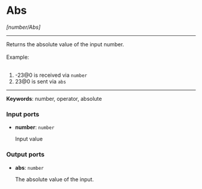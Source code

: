 # Abs

_[number/Abs]_

---

Returns the absolute value of the input number.<br>
<br>
Example:<br>
<br>
1. -23@0 is received via `number`<br>
2. 23@0 is sent via `abs`<br>

---

__Keywords__: number, operator, absolute

### Input ports

* __number__: ` number `


    Input value<br>

### Output ports

* __abs__: ` number `


    The absolute value of the input.<br>

